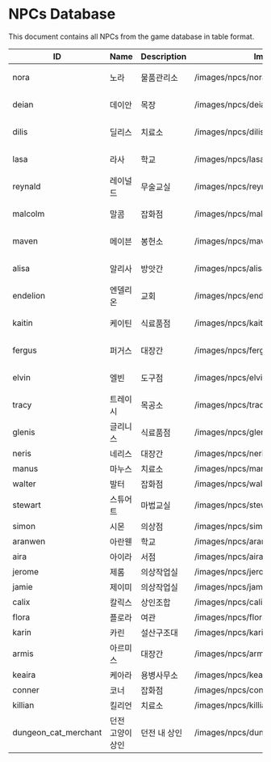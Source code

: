 # NPCs Database

This document contains all NPCs from the game database in table format.

| ID | Name | Description | Image URL | Location |
|----|------|-------------|-----------|----------|
| nora | 노라 | 물품관리소 | /images/npcs/nora.png | 티르코네일 |
| deian | 데이안 | 목장 | /images/npcs/deian.png | 티르코네일 |
| dilis | 딜리스 | 치료소 | /images/npcs/dilis.png | 티르코네일 |
| lasa | 라사 | 학교 | /images/npcs/lasa.png | 티르코네일 |
| reynald | 레이널드 | 무술교실 | /images/npcs/reynald.png | 티르코네일 |
| malcolm | 말콤 | 잡화점 | /images/npcs/malcolm.png | 티르코네일 |
| maven | 메이븐 | 봉헌소 | /images/npcs/maven.png | 티르코네일 |
| alisa | 알리사 | 방앗간 | /images/npcs/alisa.png | 티르코네일 |
| endelion | 엔델리온 | 교회 | /images/npcs/endelion.png | 티르코네일 |
| kaitin | 케이틴 | 식료품점 | /images/npcs/kaitin.png | 티르코네일 |
| fergus | 퍼거스 | 대장간 | /images/npcs/fergus.png | 티르코네일 |
| elvin | 엘빈 | 도구점 | /images/npcs/elvin.png | 두갈드아일 |
| tracy | 트레이시 | 목공소 | /images/npcs/tracy.png | 두갈드아일 |
| glenis | 글리니스 | 식료품점 | /images/npcs/glenis.png | 던바튼 |
| neris | 네리스 | 대장간 | /images/npcs/neris.png | 던바튼 |
| manus | 마누스 | 치료소 | /images/npcs/manus.png | 던바튼 |
| walter | 발터 | 잡화점 | /images/npcs/walter.png | 던바튼 |
| stewart | 스튜어트 | 마법교실 | /images/npcs/stewart.png | 던바튼 |
| simon | 시몬 | 의상점 | /images/npcs/simon.png | 던바튼 |
| aranwen | 아란웬 | 학교 | /images/npcs/aranwen.png | 던바튼 |
| aira | 아이라 | 서점 | /images/npcs/aira.png | 던바튼 |
| jerome | 제롬 | 의상작업실 | /images/npcs/jerome.png | 던바튼 |
| jamie | 제이미 | 의상작업실 | /images/npcs/jamie.png | 던바튼 |
| calix | 칼릭스 | 상인조합 | /images/npcs/calix.png | 던바튼 |
| flora | 플로라 | 여관 | /images/npcs/flora.png | 던바튼 |
| karin | 카린 | 설산구조대 | /images/npcs/karin.png | 얼음 협곡 |
| armis | 아르미스 | 대장간 | /images/npcs/armis.png | 콜헨 |
| keaira | 케아라 | 용병사무소 | /images/npcs/keaira.png | 콜헨 |
| conner | 코너 | 잡화점 | /images/npcs/conner.png | 콜헨 |
| killian | 킬리언 | 치료소 | /images/npcs/killian.png | 콜헨 |
| dungeon_cat_merchant | 던전 고양이 상인 | 던전 내 상인 | /images/npcs/dungeon_cat_merchant.png | 던전 |
